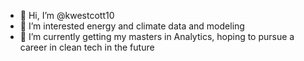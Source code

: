 - 👋 Hi, I’m @kwestcott10
- 👀 I’m interested energy and climate data and modeling
- 🌱 I’m currently getting my masters in Analytics, hoping to pursue a career in clean tech in the future

<!---
kwestcott10/kwestcott10 is a ✨ special ✨ repository because its `README.md` (this file) appears on your GitHub profile.
You can click the Preview link to take a look at your changes.
--->
